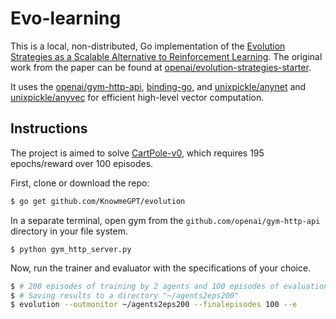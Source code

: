 # Evo-learning
This is a local, non-distributed, Go implementation of the [Evolution Strategies as a Scalable Alternative to Reinforcement Learning](https://arxiv.org/abs/1703.03864). The original work from the paper can be found at [openai/evolution-strategies-starter](https://github.com/openai/evolution-strategies-starter).

It uses the [openai/gym-http-api](https://github.com/openai/gym-http-api), [binding-go](https://github.com/openai/gym-http-api/tree/master/binding-go), and [unixpickle/anynet](https://github.com/unixpickle/anynet) and [unixpickle/anyvec](https://github.com/unixpickle/anyvec) for efficient high-level vector computation.

## Instructions
The project is aimed to solve [CartPole-v0](https://gym.openai.com/envs/CartPole-v0), which requires 195 epochs/reward over 100 episodes.

First, clone or download the repo:
```sh
$ go get github.com/KnowmeGPT/evolution
```
In a separate terminal, open gym from the `github.com/openai/gym-http-api` directory in your file system.
```
$ python gym_http_server.py
```
Now, run the trainer and evaluator with the specifications of your choice.

```sh
$ # 200 episodes of training by 2 agents and 100 episodes of evaluation with a single agent
$ # Saving results to a directory "~/agents2eps200"
$ evolution --outmonitor ~/agents2eps200 --finalepisodes 100 --e
